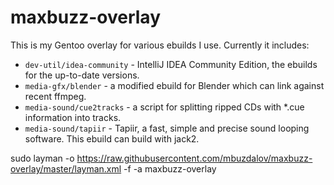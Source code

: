 # maxbuzz-overlay
This is my Gentoo overlay for various ebuilds I use. Currently it includes:

* `dev-util/idea-community` - IntelliJ IDEA Community Edition, the ebuilds for the up-to-date versions.
* `media-gfx/blender` - a modified ebuild for Blender which can link against recent ffmpeg.
* `media-sound/cue2tracks` - a script for splitting ripped CDs with *.cue information into tracks.
* `media-sound/tapiir` - Tapiir, a fast, simple and precise sound looping software. This ebuild can build with jack2.

sudo layman -o https://raw.githubusercontent.com/mbuzdalov/maxbuzz-overlay/master/layman.xml -f -a maxbuzz-overlay
